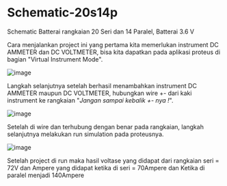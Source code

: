 # Schematic-20s14p
Schematic Batterai rangkaian 20 Seri dan 14 Paralel, Batterai 3.6 V

Cara menjalankan project ini yang pertama kita memerlukan instrument DC AMMETER dan DC VOLTMETER, bisa kita dapatkan pada aplikasi proteus di bagian "Virtual Instrument Mode".

![image](https://github.com/alFar1za/Schematic-20s14p/assets/171551786/7da5efe1-718e-4a94-bef6-3a42a721ecaf)

Langkah selanjutnya setelah berhasil menambahkan instrument DC AMMETER maupun DC VOLTMETER, hubungkan wire +- dari kaki 
instrument ke rangkaian "*Jangan sampai kebalik +- nya !*".

![image](https://github.com/alFar1za/Schematic-20s14p/assets/171551786/7246d760-8f4a-4b2d-9d1e-2efd03d168e7)

Setelah di wire dan terhubung dengan benar pada rangkaian, langkah selanjutnya melakukan run simulation pada proteusnya.

![image](https://github.com/alFar1za/Schematic-20s14p/assets/171551786/1e352e0f-1b47-4467-83bc-9088eed2b4b2)

Setelah project di run maka hasil voltase yang didapat dari rangkaian seri = 72V dan Ampere yang didapat ketika di seri = 70Ampere dan Ketika di paralel menjadi 140Ampere
